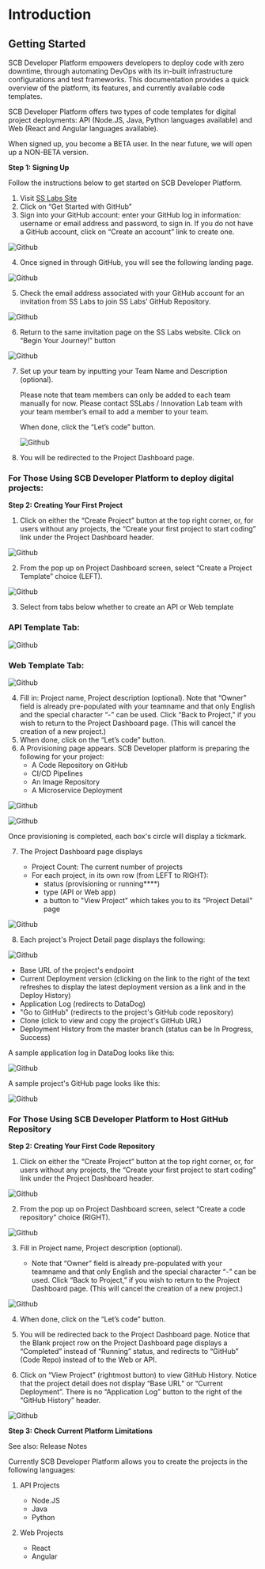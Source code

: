 # Introduction </ins>

## Getting Started

SCB Developer Platform empowers developers to deploy 
code with zero downtime, through automating DevOps with its in-built infrastructure configurations and test frameworks. This documentation provides a quick overview of the platform, its features, and currently available code templates.

SCB Developer Platform offers two types of code templates for digital project deployments: API (Node.JS, Java, Python languages available) and Web (React and Angular languages available). 

When signed up, you become a BETA user. In the near future, we will open up a NON-BETA version.

**Step 1: Signing Up**

Follow the instructions below to get started on SCB Developer Platform.

1. Visit [SS Labs Site](https://www.sslabs.sh/)
2. Click on “Get Started with GitHub” 
3. Sign into your GitHub account: enter your GitHub log in information: username or email address and password, to sign in. If you do not have a GitHub account, click on “Create an account” link to create one.

![Github](https://sslabs-utility.s3-ap-southeast-1.amazonaws.com/docs_image/Sign+in+with+GitHub.png)

4. Once signed in through GitHub, you will see the following landing page.

![Github](https://sslabs-utility.s3-ap-southeast-1.amazonaws.com/docs_image/accept+email.png)

5. Check the email address associated with your GitHub account for an invitation from SS Labs to join SS Labs’ GitHub Repository.

![Github](https://sslabs-utility.s3-ap-southeast-1.amazonaws.com/docs_image/Sign+in+with+GitHub-1.png)

6. Return to the same invitation page on the SS Labs website. Click on “Begin Your Journey!” button

![Github](https://sslabs-utility.s3-ap-southeast-1.amazonaws.com/docs_image/accept+email.png)

7. Set up your team by inputting your Team Name and Description (optional). 

	Please note that team members can only be added to each team manually for now. Please contact SSLabs / Innovation Lab team with your team member’s email to add a member to your team. 

	When done, click the “Let’s code” button.
	
	![Github](https://sslabs-utility.s3-ap-southeast-1.amazonaws.com/docs_image/team+setup.png)

8. You will be redirected to the Project Dashboard page.

### For Those Using SCB Developer Platform to deploy digital projects:

**Step 2: Creating Your First Project**

1. Click on either the “Create Project” button at the top right corner, or, for users without any projects, the “Create your first project to start coding” link under the Project Dashboard header.

![Github](https://sslabs-utility.s3-ap-southeast-1.amazonaws.com/docs_image/dashboard.png)

2. From the pop up on Project Dashboard screen, select “Create a Project Template” choice (LEFT).

![Github](https://sslabs-utility.s3-ap-southeast-1.amazonaws.com/docs_image/dashboard_+create+project+template.png)

3. Select from tabs below whether to create an API or Web template

### API Template Tab:

![Github](https://sslabs-utility.s3-ap-southeast-1.amazonaws.com/docs_image/create+project.png)

### Web Template Tab:

![Github](https://sslabs-utility.s3-ap-southeast-1.amazonaws.com/docs_image/create+project-1.png)

4. Fill in: Project name, Project description (optional). Note that “Owner” field is already pre-populated with your teamname and that only English and the special character “-” can be used. Click “Back to Project,” if you wish to return to the Project Dashboard page. (This will cancel the creation of a new project.)
5. When done, click on the “Let’s code” button.
6. A Provisioning page appears. SCB Developer platform is preparing the following for your project:
	*  A Code Repository on GitHub
	*  CI/CD Pipelines
	*  An Image Repository
	*  A Microservice Deployment

![Github](https://sslabs-utility.s3-ap-southeast-1.amazonaws.com/docs_image/project+provisioning.png)

![Github](https://sslabs-utility.s3-ap-southeast-1.amazonaws.com/docs_image/project+provisioning-1.png)

Once provisioning is completed, each box's circle will display a tickmark.

7. The Project Dashboard page displays

	* Project Count: The current number of projects
	* For each project, in its own row (from LEFT to RIGHT): 
		*  status (provisioning or running****)
		*  type (API or Web app)
		*  a button to "View Project" which takes you to its "Project Detail" page

![Github](https://sslabs-utility.s3-ap-southeast-1.amazonaws.com/docs_image/dashboard_+project+list.png)


8. Each project's Project Detail page displays the following:

![Github](https://sslabs-utility.s3-ap-southeast-1.amazonaws.com/docs_image/project+detail_+project+template.png)

* Base URL of the project's endpoint 
* Current Deployment version (clicking on the link to the right of the text refreshes to display the latest deployment version as a link and in the Deploy History)
* Application Log (redirects to DataDog)
* "Go to GitHub" (redirects to the project's GitHub code repository)
* Clone (click to view and copy the project's GitHub URL)
* Deployment History from the master branch (status can be In Progress, Success)

A sample application log in DataDog looks like this:

![Github](https://sslabs-utility.s3-ap-southeast-1.amazonaws.com/docs_image/ReactDataDogLog.png)

A sample project's GitHub page looks like this:

![Github](https://sslabs-utility.s3-ap-southeast-1.amazonaws.com/docs_image/ProjNodeJSGitHub.png)

### For Those Using SCB Developer Platform to Host GitHub Repository

**Step 2: Creating Your First Code Repository**

1. Click on either the “Create Project” button at the top right corner, or, for users without any projects, the “Create your first project to start coding” link under the Project Dashboard header.

![Github](https://sslabs-utility.s3-ap-southeast-1.amazonaws.com/docs_image/dashboard.png)

2. From the pop up on Project Dashboard screen, select “Create a code repository” choice (RIGHT).

![Github](https://sslabs-utility.s3-ap-southeast-1.amazonaws.com/docs_image/dashboard_+create+blank+project.png)

3. Fill in Project name, Project description (optional). 

	* Note that “Owner” field is already pre-populated with your teamname and that only English and the special character “-” can be used. Click “Back to Project,” if you wish to return to the Project Dashboard page. (This will cancel the creation of a new project.)

![Github](https://sslabs-utility.s3-ap-southeast-1.amazonaws.com/docs_image/create+blank+project.png)

4. When done, click on the “Let’s code” button. 

5. You will be redirected back to the Project Dashboard page. Notice that the Blank project row on the Project Dashboard page displays a “Completed” instead of “Running” status, and redirects to “GitHub” (Code Repo) instead of to the Web or API.

6. Click on “View Project” (rightmost button) to view GitHub History. Notice that the project detail does not display “Base URL” or “Current Deployment”. There is no “Application Log” button to the right of the “GitHub History” header.

![Github](https://sslabs-utility.s3-ap-southeast-1.amazonaws.com/docs_image/project+first+detail+blank+project.png)

**Step 3: Check Current Platform Limitations**

See also: Release Notes

Currently SCB Developer Platform allows you to create the projects in the following languages:

1. API Projects
	* Node.JS
	* Java
	* Python

2. Web Projects
	* React
	* Angular
